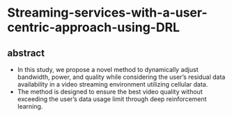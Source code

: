 # Streaming-services-with-a-user-centric-approach-using-DRL

## abstract
- In this study, we propose a novel method to dynamically adjust bandwidth, power, and quality while considering the user’s residual data availability in a video streaming environment utilizing cellular data.
- The method is designed to ensure the best video quality without exceeding the user’s data usage limit through deep reinforcement learning. 
